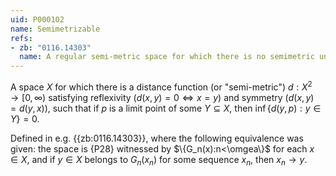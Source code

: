 ```yaml
---
uid: P000102
name: Semimetrizable
refs:
- zb: "0116.14303"
  name: A regular semi-metric space for which there is no semimetric under which all spheres are open. (Heath)
---
```


A space $X$ for which
there is a distance function (or "semi-metric") $d:X^2\to[0,\infty)$
satisfying reflexivity ($d(x,y)=0\Leftrightarrow x=y$) and symmetry
($d(x,y)=d(y,x)$), such that if $p$ is
a limit point of some $Y\subseteq X$, then $\inf\{d(y,p):y\in Y\}=0$.

Defined in e.g. {{zb:0116.14303}}, where the following equivalence was
given: the space is {P28} witnessed by $\{G_n(x):n<\omgea\}$
for each $x\in X$, and if $y\in X$ belongs to $G_n(x_n)$ for some sequence
$x_n$, then $x_n\to y$.
